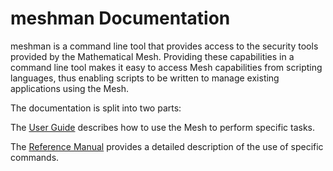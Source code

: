 
# meshman Documentation

meshman is a command line tool that provides access to the security tools
provided by the Mathematical Mesh. Providing these capabilities in a command
line tool makes it easy to access Mesh capabilities from scripting languages,
thus enabling scripts to be written to manage existing applications using
the Mesh.

The documentation is split into two parts:

The [User Guide](Guide) describes how to use the Mesh to perform specific tasks.

The [Reference Manual](Reference) provides a detailed description of the use of
specific commands.

